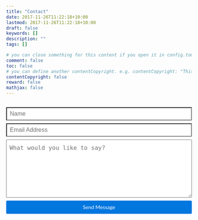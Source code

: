```yaml
---
title: "Contact"
date: 2017-11-26T11:22:18+10:00
lastmod: 2017-11-26T11:22:18+10:00
draft: false
keywords: []
description: ""
tags: []

# you can close something for this content if you open it in config.toml.
comment: false
toc: false
# you can define another contentCopyright. e.g. contentCopyright: "This is an another copyright."
contentCopyright: false
reward: false
mathjax: false
---
```


<!--more-->

<style>
.py2 {
    padding-top: 1rem;
    padding-bottom: 1rem
}
.form-stacked input, .form-stacked textarea, .form-stacked select {
    width: 100%
}
input, select, textarea, fieldset {
    font-size: 1rem;
    margin-top: 0;
    margin-bottom: .5rem
}
input[type=text], input[type=datetime], input[type=datetime-local],
input[type=email], input[type=month], input[type=number], input[type=password],
input[type=search], input[type=tel], input[type=time], input[type=url],
input[type=week] {
    box-sizing: border-box;
    height: 2.25rem;
    padding: .5rem .5rem;
    vertical-align: middle;
    -webkit-appearance: none
}
.form-stacked input, .form-stacked textarea, .form-stacked select {
    width: 100%
}
button, .button {
    font-family: "Lato", "Helvetica Neue", Helvetica, sans-serif;
    font-size: inherit;
    font-weight: normal;
    text-decoration: none;
    cursor: pointer;
    display: inline-block;
    box-sizing: border-box;
    line-height: 1.125rem;
    padding: .5rem 1rem;
    margin: 0;
    height: auto;
    border: 1px solid transparent;
    vertical-align: middle;
    -webkit-appearance: none
}
button, .button {
    text-shadow: none;
    background-image: none
}
.button:hover, .button:focus, .button:active {
    color: white;
    text-shadow: none;
    background-image: none
}
.button-blue {
    color: white;
    background-color: #0076df;
    border-radius: 3px;
    transition-duration: .1s;
    transition-timing-function: ease-out;
    transition-property: box-shadow, background-color
}
.button-blue:hover {
    opacity: .875
}
.button-blue:active, .button-blue.is-active {
    box-shadow: inset 0 0 0 32px rgba(0, 0, 0, 0.125), inset 0 2px 3px 0 rgba(0, 0, 0, 0.25)
}
.button-blue:focus {
    outline: none;
    box-shadow: 0 0 0 2px rgba(255, 255, 255, 0.5), 0 0 1px 4px rgba(0, 118, 223, 0.5)
}
.button-blue:disabled, .button-blue.is-disabled {
    opacity: .5
}
textarea {
    box-sizing: border-box;
    line-height: 1.75;
    padding: .5rem .5rem
}
</style>

<div class="py2">
  <form action="https://formspree.io/sarah@troz.net" method="POST" class="form-stacked form-light">
  <input type="text" name="name" class="input mobile-block" placeholder="Name">
  <input type="email" name="email" class="input mobile-block" placeholder="Email Address">
  <input type="text" name="_gotcha" style="display:none" />
  <input type="hidden" name="_subject" value="TrozWare Contact" />
  <input type="hidden" name="_next" value="/thanks/" />
  <textarea type="text" name="content" class="input mobile-block" rows="5" placeholder="What would you like to say?"></textarea>
  <input type="submit" class="button button-blue button-big mobile-block" value="Send Message">
  </form>
</div>
